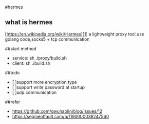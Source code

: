 #hermes

## what is hermes
[https://en.wikipedia.org/wiki/Hermes][1]
a lightweight proxy tool,use golang code,socks5 + tcp communication

##start method
- service: sh ./proxy/build.sh
- client: sh ./build.sh

##todo
- [ ]support more encryption type
- [ ]support write password at startup
- [ ]udp communication

##refer
- https://github.com/gwuhaolin/blog/issues/12
- https://segmentfault.com/a/1190000038247560